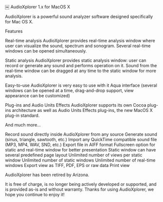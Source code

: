 ￼
AudioXplorer 1.x for MacOS X

AudioXplorer is a powerful sound analyzer software designed specifically for Mac OS X.

Features

Real-time analysis
AudioXplorer provides real-time analysis window where user can visualize the sound, spectrum and sonogram. Several real-time windows can be opened simultaneously.

Static analysis
AudioXplorer provides static analysis window: user can record or generate any sound and performs operation on it. Sound from the real-time window can be dragged at any time to the static window for more analysis.

Easy-to-use
AudioXplorer is very easy to use with it Aqua interface (several windows can be opened at a time, drag-and-drop support, view appearance can be customized)

Plug-ins and Audio Units Effects
AudioXplorer supports its own Cocoa plug-ins architecture as well as Audio Units Effects plug-ins, the new MacOS X plug-in standard.

And much more...

Record sound directly inside AudioXplorer from any source
Generate sound (sinus, triangle, sawtooth, etc.)
Import any QuickTime compatible sound file (MP3, MP4, WAV, SND, etc.)
Export file in AIFF format
Fullscreen option for static and real-time window for better presentation
Static window can have several predefined page layout
Unlimited number of views per static window
Unlimited number of static windows
Unlimited number of real-time windows
Export view as TIFF, PDF, EPS or raw data
Print view



AudioXplorer has been retired by Arizona. 

It is free of charge, is no longer being actively developed or supported, and is provided as-is and without warranty. Thanks for using AudioXplorer, we hope you continue to enjoy it!





